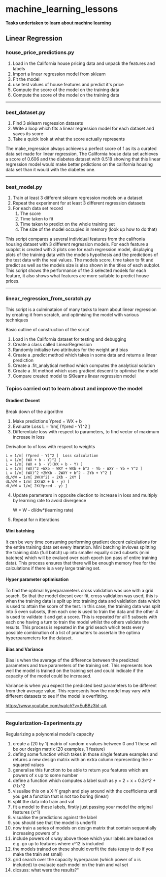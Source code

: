 # machine_learning_lessons
**Tasks undertaken to learn about machine learning**

## Linear Regression
### **house_price_predictions.py**
1. Load in the California house pricing data and unpack the features and labels
2. Import a linear regression model from sklearn
3. Fit the model
4. use test values of house features and predict it's price
5. Compute the score of the model on the training data
6. Compute the score of the model on the training data

---

### **best_dataset.py**
1. Find 3 sklearn regression datasets
2. Write a loop which fits a linear regression model for each dataset and saves its score
3. Take a quick look at what the score actually represents

The make_regression always achieves a perfect score of 1 as its a curated data set made for linear regression, The California house data set achieves a score of 0.606 and the diabetes dataset with 0.518 showing that this linear regression model would make better prdictions on the california housing data set than it would with the diabetes one.

---

### **best_model.py**
1. Train at least 3 different sklearn regression models on a dataset
2. Repeat the experiment for at least 3 different regression datasets
3. For each data set record 
    1. The score
    2. Time taken to fit
    3. Time taken to predict on the whole training set
    4. The size of the model occupied in memory (look up how to do that)

This script compares a several individual features from the califronia housing dataset with 3 different regression models. For each feature a subplot is created with 3 plots one for each regression model, displaying plots of the training data with the models hypothesis and the predictions of the test data with the real values. The models score, time taken to fit and predict as well as the models size is also shown in the titles of each subplot. This script shows the performance of the 3 selected models for each feature, it also shows what features are more suitable to predict house prices.

---

### **linear_regression_from_scratch.py**
This script is a culminataion of many tasks to learn about linear regression by creating it from scratch, and optimising the model with various techniques

Basic outline of construction of the script
1. Load in the California dataset for testing and debugging
2. Create a class called LinearRegression
3. Randomly initialise two attributes for the weight and bias
4. Create a .predict method which takes in some data and returns a linear prediction
5. Create a .fit_analytical method which computes the analytical solution
6. Create a .fit method which uses gradient descent to optimise the model
7. Compare created model to SKlearns linear regression model

### **Topics carried out to learn about and improve the model**
#### **Gradient Decent**  
Break down of the algorithm
1. Make predictions Ypred = WX + b
2. Evaluate Loss L = 1/m[ (Ypred - Y)^2 ]
3. Differentiate loss with respect to parameters, to find vector of maximum increase in loss

Derivation to of loss with respect to weights
    
    L = 1/m[ (Ypred - Y)^2 ]  Loss calculation
    L = 1/m[ (WX + b - Y)^2 ]
    L = 1/m[ (WX + b - Y)(WX + b - Y) ]
    L = 1/m[ (WX)^2 +WXb - WXY + WXb + b^2 - Yb - WXY - Yb + Y^2 ]
    L = 1/m[ (WX)^2 +2WXb - 2WXY + b^2 - 2Yb + Y^2 ]
    dL/dW = 1/m[ 2W(X^2) + 2Xb - 2XY ]
    dL/dW = 1/m[ 2X(WX + b - y) ]
    dL/dW = 1/m[ 2X(Ypred - y) ]

4. Update parameters in opposite diection to increase in loss and multiply by learning rate to avoid divergence 

    W = W - dl/dw*(learning rate)

5. Repeat for n itterations

#### **Mini batching**
It can be very time consuming performing gradient decent calculations for the entire training data set every itteration. Mini batching invloves splitting the training data (full batch) up into smaller equally sized subsets (mini batches) which will be evalued over each epoch (on pass of entire training data). This process ensures that there will be enough memory free for the calculations if there is a very large training set.

#### **Hyper parameter optimisation**
To find the optimal hyperparameters cross validation was use with a grid search. So that the model doesnt over fit, cross validation was used, this is when the training data is split up into training data and valdiation data which is used to attain the score of the test. In this case, the training data was split into 5 even subsets, then each one is used to train the data and the other 4 is used to validate it and get a score. This is repeated for all 5 subsets with each one having a turn to train the model whilst the others validate the results. This process is repeated in the grid seach which tests every possible combination of a list of pramaters to assertain the optima hyperparameters for the dataset.

#### **Bias and Variance**

Bias is when the average of the difference between the predicted parameters and true parameters of the training set. This represents how well the model is trained on the training set and could indicate if the capacity of the model could be increased.

Variance is when you expect the predicted best parameters to be different from their average value. This represents how the model may vary with different datasets to see if the model is overfitting.

https://www.youtube.com/watch?v=EuBBz3bI-aA


---
### **Regularization-Experiments.py**

Regularizing a polynomial model's capacity

1. create a (20 by 1) matrix of random x values between 0 and 1
    these will be our design matrix (20 examples, 1 feature)
2. defing some function which takes in those single feature examples and returns a new design matrix with an extra column representing the x-squared values
3. generalise this function to be able to return you features which are powers of x up to some number
4. define a function which computes a label such as y = 2 + x + 0.2*x^2 + 0.1*x^2
5. visualise this on a X-Y graph and play around with the coefficients until you get a function that is not too boring (linear)
6. split the data into train and val
7. fit a model to these labels, firstly just passing your model the original features (x^1)
8. visualise the predictions against the label
9. you should see that the model is underfit
10. now train a series of models on design matrix that contain sequentially increasing powers of x
11. include powers of x way above those which your labels are based on
e.g. go up to features where x^12 is included
12. the models trained on these should overfit the data (easy to do if you make the train set small)
13. grid search over the capacity hyperparam (which power of x is included) to evaluate each model on the train and val set
14. dicsuss: what were the results?"